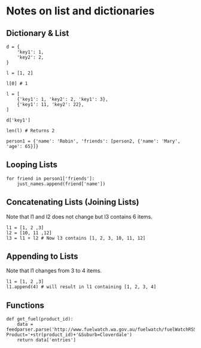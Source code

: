 Notes on list and dictionaries
==============================

Dictionary & List
-----------------

```
d = {
    'key1': 1,
    'key2': 2,
}

l = [1, 2]

l[0] # 1

l = [
    {'key1': 1, 'key2': 2, 'key1': 3},
    {'key1': 11, 'key2': 22},
]

d['key1']

len(l) # Returns 2

person1 = {'name': 'Robin', 'friends': [person2, {'name': 'Mary', 'age': 65}]}
```

Looping Lists
-------------

```
for friend in person1['friends']:
    just_names.append(friend['name'])
```

Concatenating Lists (Joining Lists)
-----------------------------------

Note that l1 and l2 does not change but l3 contains 6 items.
```
l1 = [1, 2 ,3]
l2 = [10, 11 ,12]
l3 = l1 + l2 # Now l3 contains [1, 2, 3, 10, 11, 12]
```

Appending to Lists
------------------

Note that l1 changes from 3 to 4 items.
```
l1 = [1, 2 ,3]
l1.append(4) # will result in l1 containing [1, 2, 3, 4]
```

Functions
---------

```
def get_fuel(product_id):
    data = feedparser.parse('http://www.fuelwatch.wa.gov.au/fuelwatch/fuelWatchRSS?Product='+str(product_id)+'&Suburb=Cloverdale')
    return data['entries']
```
